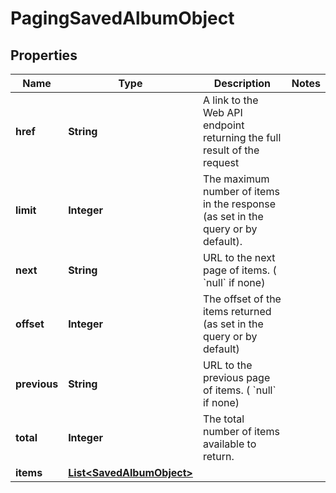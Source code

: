 

# PagingSavedAlbumObject

## Properties

Name | Type | Description | Notes
------------ | ------------- | ------------- | -------------
**href** | **String** | A link to the Web API endpoint returning the full result of the request  | 
**limit** | **Integer** | The maximum number of items in the response (as set in the query or by default).  | 
**next** | **String** | URL to the next page of items. ( &#x60;null&#x60; if none)  | 
**offset** | **Integer** | The offset of the items returned (as set in the query or by default)  | 
**previous** | **String** | URL to the previous page of items. ( &#x60;null&#x60; if none)  | 
**total** | **Integer** | The total number of items available to return.  | 
**items** | [**List&lt;SavedAlbumObject&gt;**](SavedAlbumObject.md) |  | 



